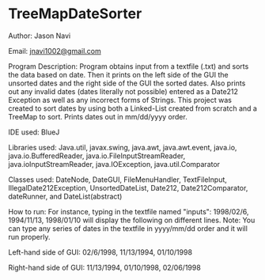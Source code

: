# TreeMapDateSorter
Author: Jason Navi

Email: jnavi1002@gmail.com

Program Description: Program obtains input from a textfile (.txt) and sorts the data based on date.
Then it prints on the left side of the GUI the unsorted dates and the right side of the GUI the sorted dates.
Also prints out any invalid dates (dates literally not possible) entered as a Date212 Exception as well as any incorrect forms of Strings. This project was created to sort dates by using both a Linked-List created from scratch and a TreeMap to sort. 
Prints dates out in mm/dd/yyyy order.

IDE used: BlueJ

Libraries used: Java.util, javax.swing, java.awt, java.awt.event, java.io, java.io.BufferedReader, java.io.FileInputStreamReader, java.ioInputStreamReader, java.IOException, java.util.Comparator

Classes used: DateNode, DateGUI, FileMenuHandler, TextFileInput, IllegalDate212Exception, UnsortedDateList, Date212, Date212Comparator, dateRunner, and DateList(abstract)

How to run: For instance, typing in the textfile named "inputs": 1998/02/6, 1994/11/13, 1998/01/10 will display the following on different lines. Note: You can type any series of dates in the textfile in yyyy/mm/dd order and it will run properly. 

Left-hand side of GUI: 02/6/1998, 11/13/1994, 01/10/1998  

Right-hand side of GUI: 11/13/1994, 01/10/1998, 02/06/1998       
                                                   
                                                     

